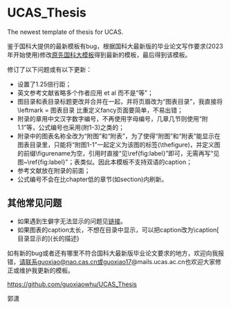 # UCAS_Thesis
The newest template of thesis for UCAS.

鉴于国科大提供的最新模板有bug，根据国科大最新版的毕业论文写作要求(2023年开始使用)修改[原先国科大模板](https://github.com/mohuangrui/ucasthesis)得到最新的模板，最后得到该模板。

修订了以下问题或有以下更新：
- 设置了1.25倍行距；
- 英文参考文献省略多个作者应用 et al 而不是“等”；
- 图目录和表目录标题更改并合并在一起，并将页眉改为“图表目录”，我直接将\leftmark = 图表目录 比重定义fancy页面要简单，不易出错；
- 附录的章用中文汉字数字编号，不再使用字母编号，几章几节则使用“附1.1”等，公式编号也采用(附1-3)之类的；
- 附录中的图表名称全改为“附图”和“附表”，为了使得“附图”和“附表”能显示在图表目录里，只能将“附图1-1”一起定义为该图的标签(\thefigure)，并定义图的前缀\figurename为空，引用时直接“见\ref{fig:label}”即可，无需再写“见图~\ref{fig:label}”；表类似。因此本模板不支持双语的caption；
- 参考文献放在附录的前面；
- 公式编号不会在比chapter低的章节(如section)内刷新。

## 其他常见问题
- 如果遇到生僻字无法显示的问题见[链接](https://github.com/mohuangrui/ucasthesis/wiki/%E5%AD%97%E4%BD%93%E9%85%8D%E7%BD%AE)。
- 如果图表的caption太长，不想在目录中显示，可以把caption改为\caption\[ 目录显示的\]{长的描述}

如有新的bug或者还有哪里不符合国科大最新版毕业论文要求的地方，欢迎向我报错，请联系guoxiao@nao.cas.cn或guoxiao17@mails.ucas.ac.cn也欢迎大家修正或维护我更新的模板。


https://github.com/guoxiaowhu/UCAS_Thesis

郭潇
